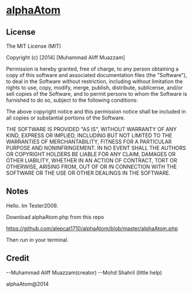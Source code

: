 # [alphaAtom](https://github.com/alepcat1710/alphaAtom)

License
-------
The MIT License (MIT)

Copyright (c) [2014] [Muhammad Aliff Muazzam]

Permission is hereby granted, free of charge, to any person obtaining a copy
of this software and associated documentation files (the "Software"), to deal
in the Software without restriction, including without limitation the rights
to use, copy, modify, merge, publish, distribute, sublicense, and/or sell
copies of the Software, and to permit persons to whom the Software is
furnished to do so, subject to the following conditions:

The above copyright notice and this permission notice shall be included in all
copies or substantial portions of the Software.

THE SOFTWARE IS PROVIDED "AS IS", WITHOUT WARRANTY OF ANY KIND, EXPRESS OR
IMPLIED, INCLUDING BUT NOT LIMITED TO THE WARRANTIES OF MERCHANTABILITY,
FITNESS FOR A PARTICULAR PURPOSE AND NONINFRINGEMENT. IN NO EVENT SHALL THE
AUTHORS OR COPYRIGHT HOLDERS BE LIABLE FOR ANY CLAIM, DAMAGES OR OTHER
LIABILITY, WHETHER IN AN ACTION OF CONTRACT, TORT OR OTHERWISE, ARISING FROM,
OUT OF OR IN CONNECTION WITH THE SOFTWARE OR THE USE OR OTHER DEALINGS IN THE
SOFTWARE.

Notes
-----
Hello. Im Tester2009.

Download alphaAtom.php from this repo

https://github.com/alepcat1710/alphaAtom/blob/master/alphaAtom.php

Then run in your terminal.

Credit
------
   --Muhammad Aliff Muazzam(creator)
   --Mohd Shahril (little help)

alphaAtom@2014
